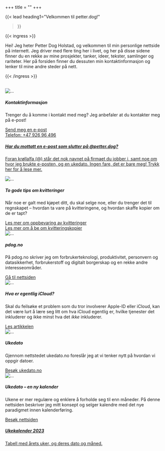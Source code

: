 +++
title = ""
+++

<!-- markdownlint-disable MD033 MD013 -->

{{< lead
  heading1="Velkommen til petter.dog!"
  >}}

{{< ingress >}}

Hei! Jeg heter Petter Dog Holstad, og velkommen til min personlige nettside på internett. Jeg
driver med flere ting her i livet, og her på disse sidene finner du en rekke av mine prosjekter,
tanker, ideer, tekster, samlinger og rariteter. Her på forsiden finner du dessuten min
kontaktinformasjon og lenker til mine andre steder på nett.

{{< /ingress >}}

<br>

<div class="card-columns">

<div class="card">
<img src="../_index/petter.jpg" class="card-img-top" alt="...">
<div class="card-body">
<h5 class="card-title">Kontaktinformasjon</h5>
<p class="card-text">Trenger du å komme i kontakt med meg? Jeg anbefaler at du kontakter meg på e-post!</p>
</div>
<div class="card-footer">
<a href="mailto:heisann@petter.dog" class="card-link">Send meg en e-post</a>
</div>
<div class="card-footer">
<a href="tel:004792696496" class="card-link">Telefon: +47 926 96 496</a>
</div>
</div>

<a href="../epostadressen-min">
  <div class="card border-primary mb-3";">
  <div class="card-body text-primary">
    <h5 class="card-title">Har du mottatt en e-post som slutter på @petter.dog?</h5>
    <p class="card-text">Foran krøllalfa (@) står det nok navnet på
    firmaet du jobber i, samt noe om hvor jeg brukte e-posten, og en ukedato. Ingen fare, det er bare meg! Trykk her for å lese mer.</p>
  </div>
  </a>
</div>

<div class="card">
<img src="../_index/kvitteringer.png" class="card-img-top" alt="...">
<div class="card-body">
<h5 class="card-title">To gode tips om kvitteringer</h5>
<p class="card-text">Når noe er galt med kjøpet ditt, du skal selge noe, eller du trenger det til regnskapet – hvordan ta vare på kvitteringene, og hvordan skaffe kopier om de er tapt?</p>
</div>
<div class="card-footer">
<a href="../samle" class="card-link">Les mer om oppbevaring av kvitteringer</a>
</div>
<div class="card-footer">
<a href="../samle" class="card-link">Les mer om å be om kvitteringskopier</a>
</div>
</div>

<div class="card">
<img src="../_index/pdogno.png" class="card-img-top" alt="...">
<div class="card-body">
<h5 class="card-title">pdog.no</h5>
<p class="card-text">På pdog.no skriver jeg om forbrukerteknologi, produktivitet, personvern og datasikkerhet, forbrukerstoff og digitalt borgerskap og en rekke andre interesseområder.</p>
</div>
<div class="card-footer">
<a href="https://pdog.no" class="card-link">Gå til nettsiden</a>
</div>
</div>

<div class="card">
<img src="../_index/icloud.png" class="card-img-top" alt="...">
<div class="card-body">
<h5 class="card-title">Hva er egentlig iCloud?</h5>
<p class="card-text">Skal du feilsøke et problem som du tror involverer Apple-ID eller iCloud, kan det være lurt å lære seg litt om hva iCloud egentlig er, hvilke tjenester det inkluderer og ikke minst hva det <i>ikke</i> inkluderer.</p>
</div>
<div class="card-footer">
<a href="../icloud" class="card-link">Les artikkelen</a>
</div>
</div>

<div class="card">
<img src="../_index/internett.png" class="card-img-top" alt="...">
<div class="card-body">
<h5 class="card-title">Ukedato</h5>
<p class="card-text">Gjennom nettstedet ukedato.no foreslår jeg at vi tenker nytt på hvordan vi oppgir datoer.</p>
</div>
<div class="card-footer">
<a href="https://ukedato.no" class="card-link">Besøk ukedato.no</a>
</div>
</div>

<div class="card">
<img src="../_index/ukedato.png" class="card-img-top" alt="...">
<div class="card-body">
<h5 class="card-title">Ukedato – en ny kalender</h5>
<p class="card-text">Ukene er mer regulære og enklere å forholde seg til enn måneder. På denne nettsiden beskriver jeg mitt konsept og selger kalendre med det nye paradigmet innen kalenderføring.</p>
</div>
<div class="card-footer">
<a href="../kyllingfrikasse" class="card-link">Besøk nettsiden</a>
</div>
</div>

<a href="../2023">
<div class="card bg-primary text-white text-center p-3">
<h5 class="card-title">Ukekalender 2023</h5>
<p>Tabell med årets uker, og deres dato og måned.</p>
</div>
</a>

</div>
